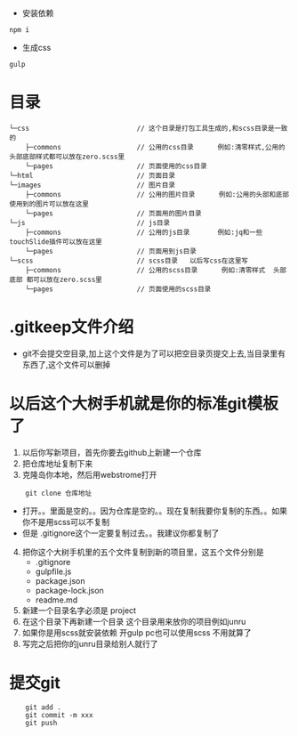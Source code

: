 * 安装依赖
```
npm i

```
* 生成css
```
gulp
```

# 目录
```
└─css                           // 这个目录是打包工具生成的,和scss目录是一致的
    ├─commons                   // 公用的css目录      例如:清零样式,公用的头部底部样式都可以放在zero.scss里
    └─pages                     // 页面使用的css目录
└─html                          // 页面目录
└─images                        // 图片目录
    ├─commons                   // 公用的图片目录      例如:公用的头部和底部使用到的图片可以放在这里
    └─pages                     // 页面用的图片目录
└─js                            // js目录
    ├─commons                   // 公用的js目录       例如:jq和一些touchSlide插件可以放在这里
    └─pages                     // 页面用到js目录
└─scss                          // scss目录   以后写css在这里写
    ├─commons                   // 公用的scss目录      例如:清零样式  头部底部 都可以放在zero.scss里
    └─pages                     // 页面使用的scss目录
```

# .gitkeep文件介绍
* git不会提交空目录,加上这个文件是为了可以把空目录页提交上去,当目录里有东西了,这个文件可以删掉

# 以后这个大树手机就是你的标准git模板了
1. 以后你写新项目，首先你要去github上新建一个仓库
2. 把仓库地址复制下来
3. 克隆岛你本地，然后用webstrome打开
```
    git clone 仓库地址
```
* 打开。。里面是空的。。因为仓库是空的。。现在复制我要你复制的东西。。如果你不是用scss可以不复制
* 但是 .gitignore这个一定要复制过去。。我建议你都复制了
4. 把你这个大树手机里的五个文件复制到新的项目里，这五个文件分别是
    - .gitignore
    - gulpfile.js
    - package.json
    - package-lock.json
    - readme.md
5. 新建一个目录名字必须是 project
6. 在这个目录下再新建一个目录   这个目录用来放你的项目例如junru
7. 如果你是用scss就安装依赖 开gulp pc也可以使用scss 不用就算了
8. 写完之后把你的junru目录给别人就行了


# 提交git
```
    git add .
    git commit -m xxx
    git push
```



